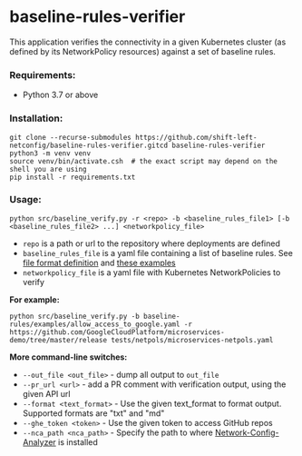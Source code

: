 # baseline-rules-verifier
This application verifies the connectivity in a given Kubernetes cluster
(as defined by its NetworkPolicy resources) against a set of baseline rules.

### Requirements:

* Python 3.7 or above

### Installation:
```commandline
git clone --recurse-submodules https://github.com/shift-left-netconfig/baseline-rules-verifier.gitcd baseline-rules-verifier
python3 -m venv venv
source venv/bin/activate.csh  # the exact script may depend on the shell you are using
pip install -r requirements.txt
```

### Usage:
```
python src/baseline_verify.py -r <repo> -b <baseline_rules_file1> [-b <baseline_rules_file2> ...] <networkpolicy_file>
```
* `repo` is a path or url to the repository where deployments are defined 
* `baseline_rules_file` is a yaml file containing a list of baseline rules. See [file format definition](https://github.com/shift-left-netconfig/baseline-rules#baseline-rules) and [these examples](https://github.com/shift-left-netconfig/baseline-rules/tree/master/examples)
* `networkpolicy_file` is a yaml file with Kubernetes NetworkPolicies to verify

**For example:**
```commandline
python src/baseline_verify.py -b baseline-rules/examples/allow_access_to_google.yaml -r https://github.com/GoogleCloudPlatform/microservices-demo/tree/master/release tests/netpols/microservices-netpols.yaml
```

**More command-line switches:**
* `--out_file <out_file>` - dump all output to `out_file`
* `--pr_url <url>` - add a PR comment with verification output, using the given API url
* `--format <text_format>` - Use the given text_format to format output. Supported formats are "txt" and "md"
* `--ghe_token <token>` - Use the given token to access GitHub repos
* `--nca_path <nca_path>` - Specify the path to where [Network-Config-Analyzer](https://github.com/IBM/network-config-analyzer) is installed
